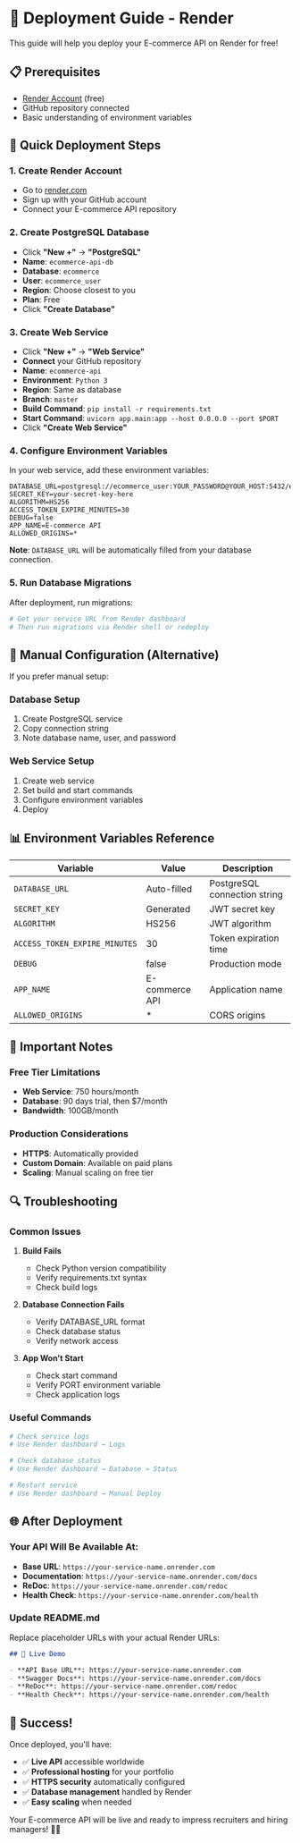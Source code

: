 # 🚀 Deployment Guide - Render

This guide will help you deploy your E-commerce API on Render for free!

## 📋 Prerequisites

- [Render Account](https://render.com) (free)
- GitHub repository connected
- Basic understanding of environment variables

## 🎯 Quick Deployment Steps

### 1. **Create Render Account**
- Go to [render.com](https://render.com)
- Sign up with your GitHub account
- Connect your E-commerce API repository

### 2. **Create PostgreSQL Database**
- Click **"New +"** → **"PostgreSQL"**
- **Name**: `ecommerce-api-db`
- **Database**: `ecommerce`
- **User**: `ecommerce_user`
- **Region**: Choose closest to you
- **Plan**: Free
- Click **"Create Database"**

### 3. **Create Web Service**
- Click **"New +"** → **"Web Service"**
- **Connect** your GitHub repository
- **Name**: `ecommerce-api`
- **Environment**: `Python 3`
- **Region**: Same as database
- **Branch**: `master`
- **Build Command**: `pip install -r requirements.txt`
- **Start Command**: `uvicorn app.main:app --host 0.0.0.0 --port $PORT`
- Click **"Create Web Service"**

### 4. **Configure Environment Variables**
In your web service, add these environment variables:

```env
DATABASE_URL=postgresql://ecommerce_user:YOUR_PASSWORD@YOUR_HOST:5432/ecommerce
SECRET_KEY=your-secret-key-here
ALGORITHM=HS256
ACCESS_TOKEN_EXPIRE_MINUTES=30
DEBUG=false
APP_NAME=E-commerce API
ALLOWED_ORIGINS=*
```

**Note**: `DATABASE_URL` will be automatically filled from your database connection.

### 5. **Run Database Migrations**
After deployment, run migrations:

```bash
# Get your service URL from Render dashboard
# Then run migrations via Render shell or redeploy
```

## 🔧 Manual Configuration (Alternative)

If you prefer manual setup:

### **Database Setup**
1. Create PostgreSQL service
2. Copy connection string
3. Note database name, user, and password

### **Web Service Setup**
1. Create web service
2. Set build and start commands
3. Configure environment variables
4. Deploy

## 📊 Environment Variables Reference

| Variable | Value | Description |
|----------|-------|-------------|
| `DATABASE_URL` | Auto-filled | PostgreSQL connection string |
| `SECRET_KEY` | Generated | JWT secret key |
| `ALGORITHM` | HS256 | JWT algorithm |
| `ACCESS_TOKEN_EXPIRE_MINUTES` | 30 | Token expiration time |
| `DEBUG` | false | Production mode |
| `APP_NAME` | E-commerce API | Application name |
| `ALLOWED_ORIGINS` | * | CORS origins |

## 🚨 Important Notes

### **Free Tier Limitations**
- **Web Service**: 750 hours/month
- **Database**: 90 days trial, then $7/month
- **Bandwidth**: 100GB/month

### **Production Considerations**
- **HTTPS**: Automatically provided
- **Custom Domain**: Available on paid plans
- **Scaling**: Manual scaling on free tier

## 🔍 Troubleshooting

### **Common Issues**

1. **Build Fails**
   - Check Python version compatibility
   - Verify requirements.txt syntax
   - Check build logs

2. **Database Connection Fails**
   - Verify DATABASE_URL format
   - Check database status
   - Verify network access

3. **App Won't Start**
   - Check start command
   - Verify PORT environment variable
   - Check application logs

### **Useful Commands**

```bash
# Check service logs
# Use Render dashboard → Logs

# Check database status
# Use Render dashboard → Database → Status

# Restart service
# Use Render dashboard → Manual Deploy
```

## 🌐 After Deployment

### **Your API Will Be Available At:**
- **Base URL**: `https://your-service-name.onrender.com`
- **Documentation**: `https://your-service-name.onrender.com/docs`
- **ReDoc**: `https://your-service-name.onrender.com/redoc`
- **Health Check**: `https://your-service-name.onrender.com/health`

### **Update README.md**
Replace placeholder URLs with your actual Render URLs:

```markdown
## 🚀 Live Demo

- **API Base URL**: https://your-service-name.onrender.com
- **Swagger Docs**: https://your-service-name.onrender.com/docs
- **ReDoc**: https://your-service-name.onrender.com/redoc
- **Health Check**: https://your-service-name.onrender.com/health
```

## 🎉 Success!

Once deployed, you'll have:
- ✅ **Live API** accessible worldwide
- ✅ **Professional hosting** for your portfolio
- ✅ **HTTPS security** automatically configured
- ✅ **Database management** handled by Render
- ✅ **Easy scaling** when needed

Your E-commerce API will be live and ready to impress recruiters and hiring managers! 🚀✨
